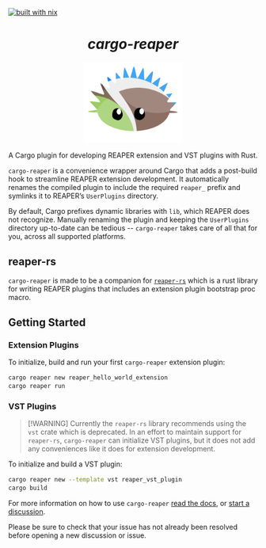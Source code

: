 [![built with nix](https://builtwithnix.org/badge.svg)](https://builtwithnix.org)

<h1 align="center"><i>cargo-reaper</i></h1>

<p align="center"><img src="https://raw.githubusercontent.com/Cloud-Scythe-Labs/cargo-reaper/refs/heads/master/assets/rea-corro.svg" alt="Corro the Unsafe Rust Urchin" width="200"/></p>

<p align="center">A Cargo plugin for developing REAPER extension and VST plugins with Rust.</p>

`cargo-reaper` is a convenience wrapper around Cargo that adds a post-build hook to streamline REAPER extension development. It automatically renames the compiled plugin to include the required `reaper_` prefix and symlinks it to REAPER’s `UserPlugins` directory.

By default, Cargo prefixes dynamic libraries with `lib`, which REAPER does not recognize. Manually renaming the plugin and keeping the `UserPlugins` directory up-to-date can be tedious -- `cargo-reaper` takes care of all that for you, across all supported platforms.

## reaper-rs

`cargo-reaper` is made to be a companion for [`reaper-rs`](https://github.com/helgoboss/reaper-rs) which is a rust library for writing REAPER plugins that includes an extension plugin bootstrap proc macro.

## Getting Started

### Extension Plugins

To initialize, build and run your first `cargo-reaper` extension plugin:

```sh
cargo reaper new reaper_hello_world_extension
cargo reaper run
```

### VST Plugins

> \[!WARNING\]
> Currently the `reaper-rs` library recommends using the `vst` crate which is deprecated. In an effort to maintain support for `reaper-rs`,
> `cargo-reaper` can initialize VST plugins, but it does not add any conveniences like it does for extension development.

To initialize and build a VST plugin:

```sh
cargo reaper new --template vst reaper_vst_plugin
cargo build
```

For more information on how to use `cargo-reaper` [read the docs](https://cloud-scythe-labs.github.io/cargo-reaper/), or [start a discussion](https://github.com/Cloud-Scythe-Labs/cargo-reaper/discussions).

Please be sure to check that your issue has not already been resolved before opening a new discussion or issue.

